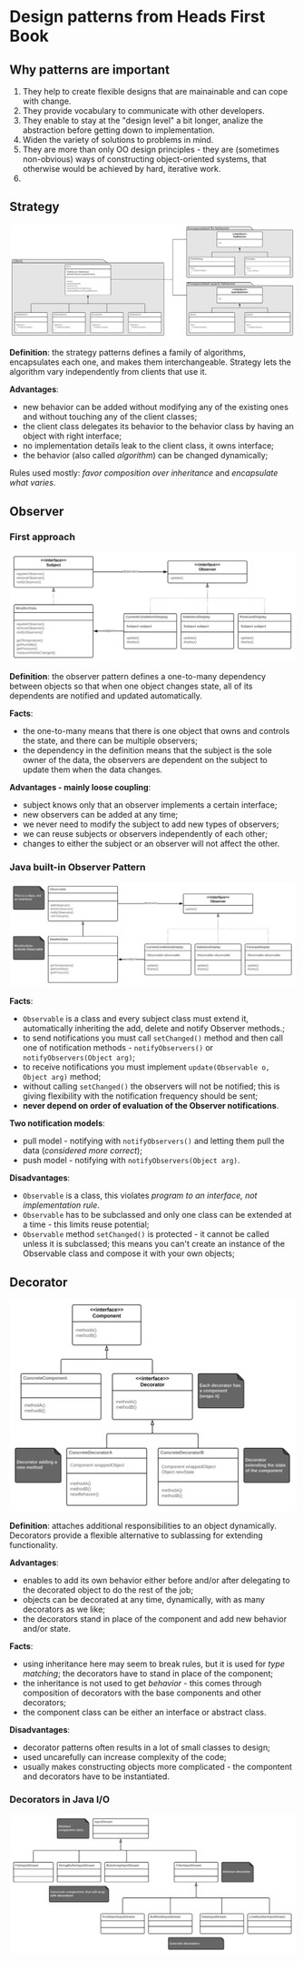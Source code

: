 # Design patterns from Heads First Book

## Why patterns are important

1. They help to create flexible designs that are mainainable and can cope with change.
2. They provide vocabulary to communicate with other developers.
3. They enable to stay at the "design level" a bit longer, analize the abstraction before getting down to implementation.
4. Widen the variety of solutions to problems in mind.
5. They are more than only OO design principles - they are (sometimes non-obvious) ways of constructing object-oriented systems, that otherwise would be achieved by hard, iterative work.
6. 

## Strategy

![strategy](./image/strategy.svg)

**Definition**: the strategy patterns defines a family of algorithms, encapsulates each one, and makes them interchangeable. Strategy lets the algorithm vary independently from clients that use it.

**Advantages**:
* new behavior can be added without modifying any of the existing ones and without touching any of the client classes;
* the client class delegates its behavior to the behavior class by having an object with right interface;
* no implementation details leak to the client class, it owns interface;
* the behavior (also called *algorithm*) can be changed dynamically;

Rules used mostly: *favor composition over inheritance* and *encapsulate what varies*.

## Observer

### First approach

![observer](./image/observer.svg)

**Definition**: the observer pattern defines a one-to-many dependency between objects so that when one object changes state, all of its dependents are notified and updated automatically.

**Facts**:
* the one-to-many means that there is one object that owns and controls the state, and there can be multiple observers;
* the dependency in the definition means that the subject is the sole owner of the data, the observers are dependent on the subject to update them when the data changes.

**Advantages - mainly loose coupling**:
* subject knows only that an observer implements a certain interface;
* new observers can be added at any time;
* we never need to modify the subject to add new types of observers;
* we can reuse subjects or observers independently of each other;
* changes to either the subject or an observer will not affect the other.

### Java built-in Observer Pattern

![observer_java](./image/observer_java.svg)

**Facts**:
* `Observable` is a class and every subject class must extend it, automatically inheriting the add, delete and notify Observer methods.;
* to send notifications you must call `setChanged()` method and then call one of notification methods - `notifyObservers()` or `notifyObservers(Object arg)`;
* to receive notifications you must implement `update(Observable o, Object arg)` method;
* without calling `setChanged()` the observers will not be notified; this is giving flexibility with the notification frequency should be sent;
* **never depend on order of evaluation of the Observer notifications**.

**Two notification models**:
* pull model - notifying with `notifyObservers()` and letting them pull the data  (*considered more correct*);
* push model - notifying with `notifyObservers(Object arg)`.

**Disadvantages**:
* `Observable` is a class, this violates *program to an interface, not implementation rule*.
* `Observable` has to be subclassed and only one class can be extended at a time - this limits reuse potential;
* `Observable` method `setChanged()` is protected - it cannot be called unless it is subclassed; this means you can't create an instance of the Observable class and compose it with your own objects;

## Decorator

![decorator](./image/decorator.svg)

**Definition**: attaches additional responsibilities to an object dynamically. Decorators provide a flexible alternative to sublassing for extending functionality.

**Advantages**:
* enables to add its own behavior either before and/or after delegating to the decorated object to do the rest of the job;
* objects can be decorated at any time, dynamically, with as many decorators as we like;
* the decorators stand in place of the component and add new behavior and/or state.

**Facts**:
* using inheritance here may seem to break rules, but it is used for *type matching*; the decorators have to stand in place of the component;
* the inheritance is not used to get *behavior* - this comes through composition of decorators with the base components and other decorators;
* the component class can be either an interface or abstract class.

**Disadvantages**:
* decorator patterns often results in a lot of small classes to design;
* used uncarefully can increase complexity of the code;
* usually makes constructing objects more complicated - the compontent and decorators have to be instantiated.

### Decorators in Java I/O

![decorator_java](./image/decorator_java.svg)


